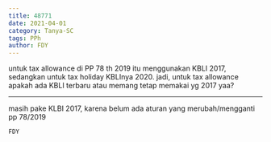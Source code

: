 ```yaml
---
title: 48771
date: 2021-04-01
category: Tanya-SC
tags: PPh
author: FDY
---
```


untuk tax allowance di PP 78 th 2019 itu menggunakan KBLI 2017, sedangkan untuk tax holiday KBLInya 2020. jadi, untuk tax allowance apakah ada KBLI terbaru atau memang tetap memakai yg 2017 yaa?

---

masih pake KLBI 2017, karena belum ada aturan yang merubah/mengganti pp 78/2019

`FDY`
